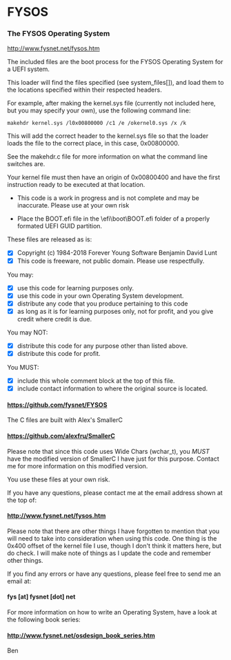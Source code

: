 # FYSOS
### The FYSOS Operating System
  http://www.fysnet.net/fysos.htm

The included files are the boot process for the FYSOS Operating System for a UEFI system.

This loader will find the files specified (see system_files[]), and load them to the locations specified
 within their respected headers.

For example, after making the kernel.sys file (currently not included here, but you may specify your own), use
 the following command line:
 
    makehdr kernel.sys /l0x00800000 /c1 /e /okernel0.sys /x /k
    
 This will add the correct header to the kernel.sys file so that the loader loads the file to the
 correct place, in this case, 0x00800000.
 
 See the makehdr.c file for more information on what the command line switches are.
 
Your kernel file must then have an origin of 0x00800400 and have the first instruction ready to be executed at
 that location.

* This code is a work in progress and is not complete and may be inaccurate.  Please use at your own risk

* Place the BOOT.efi file in the \efi\boot\BOOT.efi folder of a properly formated UEFI GUID partition.

These files are released as is:
- [X] Copyright (c) 1984-2018    Forever Young Software  Benjamin David Lunt
- [X] This code is freeware, not public domain.  Please use respectfully.

You may:
- [X] use this code for learning purposes only.
- [X] use this code in your own Operating System development.
- [X] distribute any code that you produce pertaining to this code
- [X] as long as it is for learning purposes only, not for profit, 
     and you give credit where credit is due.

You may NOT:<br />
- [X] distribute this code for any purpose other than listed above.
- [X] distribute this code for profit.

You MUST:
- [X] include this whole comment block at the top of this file.
- [X] include contact information to where the original source is located.

#### https://github.com/fysnet/FYSOS

The C files are built with Alex's SmallerC
#### https://github.com/alexfru/SmallerC
Please note that since this code uses Wide Chars (wchar_t), you *MUST* have the modified version
 of SmallerC I have just for this purpose.  Contact me for more information on this modified version.

You use these files at your own risk.

If you have any questions, please contact me at the email address shown at the top of:
#### http://www.fysnet.net/fysos.htm

Please note that there are other things I have forgotten to mention that you will need to take
 into consideration when using this code.  One thing is the 0x400 offset of the kernel file I use,
 though I don't think it matters here, but do check.  I will make note of things as I update the
 code and remember other things.

If you find any errors or have any questions, please feel free to send me an email at:
#### fys [at] fysnet [dot] net<br />

For more information on how to write an Operating System, have a look at the following book series:
#### http://www.fysnet.net/osdesign_book_series.htm

Ben
